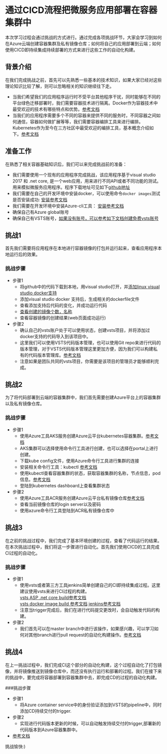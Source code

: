 # 通过CICD流程把微服务应用部署在容器集群中

本次学习过程会通过挑战的方式进行。通过完成各项挑战环节，大家会学习到如何在Azure云端创建容器集群及私有镜像仓库；如何将自己的应用部署到云端；如何使用CICD即持续集成持续部署的方式来进行这些工作的自动化构建。

## 背景介绍

在我们完成挑战之前，首先可以先熟悉一些基本的技术知识，如果大家已经对这些理论知识比较了解，则可以忽略相关的知识继续往下走。

* 当我们希望我们的应用程序运行时不受平台其他程序干扰，同时能够在不同的平台绿色迁移部署时，我们需要容器技术进行隔离。Docker作为容器技术中最受欢迎的技术有哪些特点和优势。[参考文档](https://docs.microsoft.com/zh-cn/dotnet/standard/microservices-architecture/container-docker-introduction/docker-defined)
* 当我们的应用程序需要多个不同的容器来提供不同的服务时，不同容器之间如何通信，容器如何做扩展等等，我们需要容器编排工具来进行编排。Kubernetes作为至今在三方社区中最受欢迎的编排工具，基本概念介绍如下。[参考文档](https://kubernetes.io/docs/concepts/)

## 准备工作

在熟悉了相关容器基础知识后，我们可以来完成挑战前的准备：
* 我们需要使用一个现有的应用程序完成挑战，该应用程序基于visual studio 2017 和 .net core, 是一个web应用，用来进行不同API或者不同功能的测试。用来模拟微服务应用程序。程序下载地址可见如下[github地址](https://github.com/DandelionWenjing/API-Playground)
* 我们需要在自己的开发环境中安装docker，可以使用命令`docker images`测试是否安装成功:
[安装参考文档](https://docs.docker.com/install/)
* 我们需要在开发环境中安装Azure-cli工具：
[安装参考文档](https://docs.microsoft.com/en-us/cli/azure/install-azure-cli?view=azure-cli-latest)
* 确保自己有Azure global账号
* 确保自己有VSTS账号，[如果没有账号，可以参考如下文档创建免费vsts账号](https://www.visualstudio.com/zh-hans/)

## 挑战1

首先我们需要将应用程序在本地进行容器镜像的打包并运行起来，查看应用程序本地运行后的效果。

### 挑战步骤
- 步骤1
    - 将github中的代码下载到本地，用visual studio打开，并[添加linux visual studio docker支持](https://docs.microsoft.com/en-us/dotnet/standard/containerized-lifecycle-architecture/design-develop-containerized-apps/visual-studio-tools-for-docker)
    - 添加visual studio docker 支持后，生成相关的dockerfile文件
    - 查看添加支持后代码的变化，并成功运行代码
    - [查看创建的镜像个数，名称](https://docs.docker.com/engine/reference/commandline/images/)
    - 查看容器镜像的创建结果(web页面成功运行)
- 步骤2
    - 确认自己的vsts账户处于可以使用状态，创建vsts项目，并将添加过docker支持的代码导入到该项目中。
    - 这里我们可以使用VSTS代码版本管理，也可以使用Git repo来进行代码的版本管理，对于VSTS代码版本管理这里更加方便，因为我们可以构建私有的代码版本管理库。[参考文档](https://docs.microsoft.com/en-us/vsts/accounts/create-team-project?view=vsts)
    - 注意如果是团队共同的vsts项目，你需要是该项目的管理员才能够顺利完成。

## 挑战2

为了将代码部署到云端的容器集群中，我们首先需要创建Azure平台上的容器集群以及私有镜像仓库。

### 挑战步骤
- 步骤1
    - 使用Azure工具AKS服务创建Azure云平台kubernetes容器集群。[参考文档](https://docs.microsoft.com/en-us/azure/aks/kubernetes-walkthrough)
    - AKS集群可以选择使用命令行工具进行创建，也可以选择在portal上进行创建。
    - 下载kube config文件，使用Azure命令行工具进行集群的连接
    - 安装相关命令行工具：kubectl [参考文档](https://kubernetes.io/docs/tasks/tools/install-kubectl/)
    - 使用kubectl查看容器集群的状态，获取容器集群的名称，节点信息，pod信息。[参考文档](https://kubernetes.io/docs/reference/kubectl/overview/)
    - 登陆到kubernetes dashboard上查看集群状态
- 步骤2
    - 使用Azure工具ACR服务创建Azure云平台私有镜像仓库[参考文档](https://docs.microsoft.com/en-us/azure/container-registry/container-registry-get-started-azure-cli)
    - 查看当前镜像仓库的login server以及密码
    - 使用azure命令行工具登陆到ACR私有镜像仓库中

## 挑战3

在之前的挑战过程中，我们完成了基本环境创建的过程，查看了代码运行的结果。在本次挑战过程中，我们将这一步骤进行自动化。首先我们使用CICD的工具完成CI过程的自动化。

### 挑战步骤
- 步骤1
    - 使用vsts或者第三方工具jenkins简单创建自己的CI即持续集成过程。这里建议使用vsts来进行CI过程的构建。   
    [vsts ASP .net core build参考文档](https://docs.microsoft.com/en-us/vsts/build-release/apps/aspnet/build-aspnet-core?view=vsts&tabs=gitvsts%2Cweb%2Cdeploy-windows)  
    [vsts docker image build 参考文档](https://docs.microsoft.com/en-us/vsts/build-release/apps/containers/build?view=vsts&tabs=web)
    [jenkins参考文档](https://www.pgs-soft.com/blog/cross-platform-application-using-net-core-jenkins-docker/)  
    - 注意当trigger完成后，我们在进行代码提交更改时，会自动触发代码的构建。
- 步骤2
    - 我们首先可以在master branch中进行该操作，如果感兴趣，可以学习如何对其他branch进行pull request的自动化构建操作。[参考文档](https://docs.microsoft.com/en-us/vsts/build-release/actions/ci-build-git?view=vsts)

## 挑战4

在上一挑战过程中，我们完成CI这个部分的自动化构建，这个过程自动化了打包镜像，并将镜像推送到镜像仓库中，而还没有执行运行和部署的过程。我们在接下来的挑战中，要完成将容器部署到容器集群中去，即完成CD的过程的自动化构建。

###挑战步骤
- 步骤1
    - 将Azure container service中的身份验证添加到VSTS的pipeline中，同时添加CD持续交付的trigger.
- 步骤2
    - 实现进行代码版本更新的时候，可以自动触发持续交付的trigger,部署新的代码版本到Azure容器集群中。
- [参考文档](https://docs.microsoft.com/en-us/vsts/build-release/actions/azure-devops-project-aks?view=vsts)

挑战愉快:)








